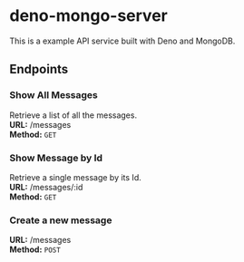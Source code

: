 # deno-mongo-server
This is a example API service built with Deno and MongoDB.
## Endpoints
### Show All Messages
Retrieve a list of all the messages.<br>
**URL:**
/messages <br>
**Method:**
`GET`<br>
### Show Message by Id
Retrieve a single message by its Id.<br>
**URL:**
/messages/:id <br>
**Method:**
`GET`<br>
### Create a new message
**URL:**
/messages <br>
**Method:**
`POST`<br>

